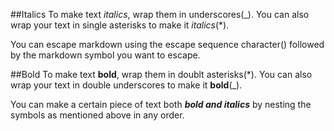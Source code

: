 ##Italics
To make text _italics_, wrap them in underscores(\_).
You can also wrap your text in single asterisks to make it *italics*(\*).

You can escape markdown using the escape sequence character(\) followed by the markdown symbol you want to escape.

##Bold
To make text **bold**, wrap them in doublt asterisks(\*).
You can also wrap your text in double underscores to make it __bold__(\_).

You can make a certain piece of text both ***bold and italics*** by nesting the symbols as mentioned above in any order.


